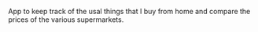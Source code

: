 App to keep track of the usal things that I buy from home and compare the prices of the various supermarkets.
